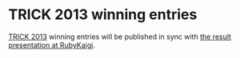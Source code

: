 # TRICK 2013 winning entries

[TRICK 2013][trick2013site] winning entries will be published in sync with [the result presentation at RubyKaigi][trick2013rubykaigi].

[trick2013site]: https://sites.google.com/site/trickcontest2013/
[trick2013rubykaigi]: http://rubykaigi.org/2013/talk/S53
